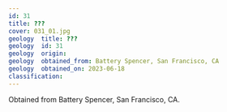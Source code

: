 ```yaml
---
id: 31 
title: ???
cover: 031_01.jpg
geology  title: ???
geology  id: 31
geology  origin: 
geology  obtained_from: Battery Spencer, San Francisco, CA
geology  obtained_on: 2023-06-18
classification:
---
```


Obtained from Battery Spencer, San Francisco, CA.
